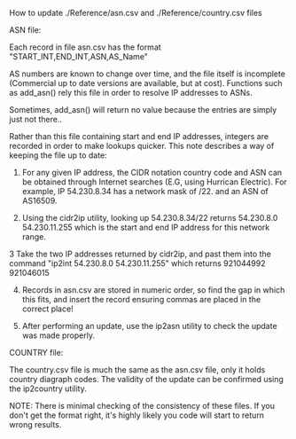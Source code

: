 

How to update ./Reference/asn.csv and ./Reference/country.csv files

ASN file:

Each record in file asn.csv has the format "START_INT,END_INT,ASN,AS_Name"

AS numbers are known to change over time, and the file itself is incomplete (Commercial up to date versions are available, but at cost). Functions such as add_asn() rely this file in order to resolve IP addresses to ASNs.

Sometimes, add_asn() will return no value because the entries are simply just not there..

Rather than this file containing start and end IP addresses, integers are recorded in order to make lookups quicker. This note describes a way of keeping the file up to date:

1. For any given IP address, the CIDR notation country code and ASN can be obtained through Internet searches 
(E.G, using Hurrican Electric). For example, IP 54.230.8.34 has a network mask of /22. and an ASN of AS16509.

2. Using the cidr2ip utility, looking up 54.230.8.34/22 returns 54.230.8.0 54.230.11.255 which is the start and 
end IP address for this network range.

3 Take the two IP addresses returned by cidr2ip, and past them into the command "ip2int 54.230.8.0 54.230.11.255" 
which returns 921044992 921046015

4. Records in asn.csv are stored in numeric order, so find the gap in which this fits, and insert the record 
ensuring commas are placed in the correct place!

5. After performing an update, use the ip2asn utility to check the update was made properly.

COUNTRY file:

The country.csv file is much the same as the asn.csv file, only it holds country diagraph codes. The 
validity of the update can be confirmed using the ip2country utility.

NOTE:
There is minimal checking of the consistency of these files. If you don't get the format right, it's
highly likely you code will start to return wrong results.
